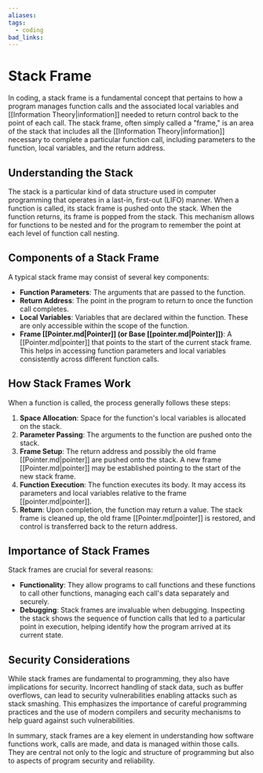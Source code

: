 ```yaml
---
aliases: 
tags:
  - coding
bad_links:
---
```

# Stack Frame

In coding, a stack frame is a fundamental concept that pertains to how a program manages function calls and the associated local variables and [[Information Theory|information]] needed to return control back to the point of each call. The stack frame, often simply called a "frame," is an area of the stack that includes all the [[Information Theory|information]] necessary to complete a particular function call, including parameters to the function, local variables, and the return address.

## Understanding the Stack

The stack is a particular kind of data structure used in computer programming that operates in a last-in, first-out (LIFO) manner. When a function is called, its stack frame is pushed onto the stack. When the function returns, its frame is popped from the stack. This mechanism allows for functions to be nested and for the program to remember the point at each level of function call nesting.

## Components of a Stack Frame

A typical stack frame may consist of several key components:

- **Function Parameters**: The arguments that are passed to the function.
- **Return Address**: The point in the program to return to once the function call completes.
- **Local Variables**: Variables that are declared within the function. These are only accessible within the scope of the function.
- **Frame [[Pointer.md|Pointer]] (or Base [[pointer.md|Pointer]])**: A [[Pointer.md|pointer]] that points to the start of the current stack frame. This helps in accessing function parameters and local variables consistently across different function calls.

## How Stack Frames Work

When a function is called, the process generally follows these steps:

1. **Space Allocation**: Space for the function's local variables is allocated on the stack.
2. **Parameter Passing**: The arguments to the function are pushed onto the stack.
3. **Frame Setup**: The return address and possibly the old frame [[Pointer.md|pointer]] are pushed onto the stack. A new frame [[Pointer.md|pointer]] may be established pointing to the start of the new stack frame.
4. **Function Execution**: The function executes its body. It may access its parameters and local variables relative to the frame [[pointer.md|pointer]].
5. **Return**: Upon completion, the function may return a value. The stack frame is cleaned up, the old frame [[Pointer.md|pointer]] is restored, and control is transferred back to the return address.

## Importance of Stack Frames

Stack frames are crucial for several reasons:

- **Functionality**: They allow programs to call functions and these functions to call other functions, managing each call's data separately and securely.
- **Debugging**: Stack frames are invaluable when debugging. Inspecting the stack shows the sequence of function calls that led to a particular point in execution, helping identify how the program arrived at its current state.

## Security Considerations

While stack frames are fundamental to programming, they also have implications for security. Incorrect handling of stack data, such as buffer overflows, can lead to security vulnerabilities enabling attacks such as stack smashing. This emphasizes the importance of careful programming practices and the use of modern compilers and security mechanisms to help guard against such vulnerabilities.

In summary, stack frames are a key element in understanding how software functions work, calls are made, and data is managed within those calls. They are central not only to the logic and structure of programming but also to aspects of program security and reliability.